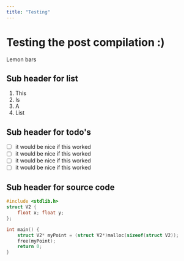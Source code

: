 ```yaml
---
title: "Testing"
---
```


# Testing the post compilation :)

Lemon bars

## Sub header for list
1. This
2. Is
3. A
4. List

## Sub header for todo's
- [ ] it would be nice if this worked
- [ ] it would be nice if this worked
- [ ] it would be nice if this worked
- [ ] it would be nice if this worked

## Sub header for source code
```c
#include <stdlib.h>
struct V2 {
    float x; float y;
};

int main() {
    struct V2* myPoint = (struct V2*)malloc(sizeof(struct V2));
    free(myPoint);
    return 0;
}
```


